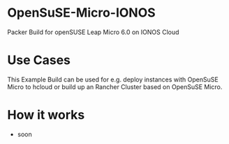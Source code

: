 # OpenSuSE-Micro-IONOS
Packer Build for openSUSE Leap Micro 6.0 on IONOS Cloud

# Use Cases

This Example Build can be used for e.g. deploy instances with OpenSuSE Micro to hcloud 
or build up an Rancher Cluster based on OpenSuSE Micro.

# How it works

- soon 
